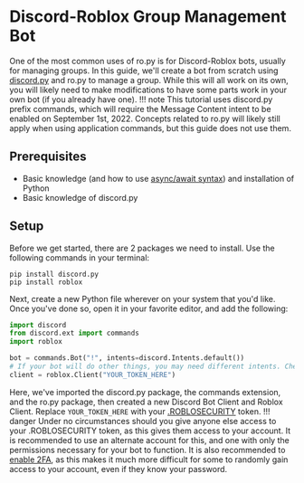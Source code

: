 # Discord-Roblox Group Management Bot
One of the most common uses of ro.py is for Discord-Roblox bots, usually for managing groups. In this guide, we'll create a bot from scratch using [discord.py](https://discordpy.readthedocs.io/en/stable/) and ro.py to manage a group.
While this will all work on its own, you will likely need to make modifications to have some parts work in your own bot (if you already have one).
!!! note
    This tutorial uses discord.py prefix commands, which will require the Message Content intent to be enabled on
    September 1st, 2022. Concepts related to ro.py will likely still apply when using application commands, but this
    guide does not use them.

## Prerequisites
* Basic knowledge (and how to use [async/await syntax](https://realpython.com/async-io-python/#the-asyncawait-syntax-and-native-coroutines)) and installation of Python
* Basic knowledge of discord.py

## Setup
Before we get started, there are 2 packages we need to install. Use the following commands in your terminal:
```
pip install discord.py
pip install roblox
```
Next, create a new Python file wherever on your system that you'd like. Once you've done so, open it in your favorite editor, and add the following:
```python title="main.py"
import discord
from discord.ext import commands
import roblox

bot = commands.Bot("!", intents=discord.Intents.default())
# If your bot will do other things, you may need different intents. Check https://discordpy.readthedocs.io/en/stable/intents.html for information on how to use intents.
client = roblox.Client("YOUR_TOKEN_HERE")
```
Here, we've imported the discord.py package, the commands extension, and the ro.py package, then created a new Discord Bot Client and Roblox Client. Replace `YOUR_TOKEN_HERE` with your [.ROBLOSECURITY](https://ro.py.jmk.gg/dev/roblosecurity/) token.
!!! danger
    Under no circumstances should you give anyone else access to your .ROBLOSECURITY token, as this gives them access
    to your account. It is recommended to use an alternate account for this, and one with only the permissions necessary
    for your bot to function. It is also recommended to [enable 2FA](https://en.help.roblox.com/hc/articles/212459863),
    as this makes it much more difficult for some to randomly gain access to your account, even if they know your password.
